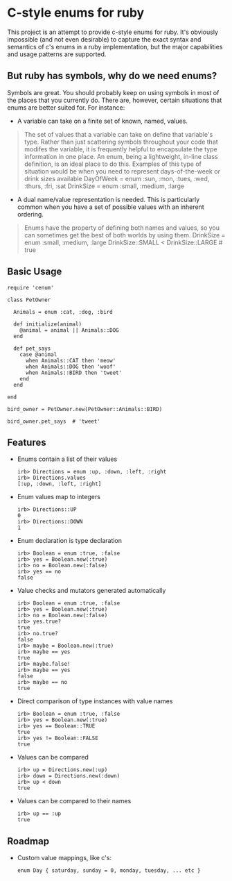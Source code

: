 # C-style enums for ruby

This project is an attempt to provide c-style enums for ruby. It's obviously impossible (and not even desirable) to capture the exact syntax and semantics of c's enums in a ruby implementation, but the major capabilities and usage patterns are supported.

## But ruby has symbols, why do we need enums?

Symbols are great. You should probably keep on using symbols in most of the places that you currently do. There are, however, certain situations that enums are better suited for. For instance:

  * A variable can take on a finite set of known, named, values.
  > The set of values that a variable can take on define that variable's type. Rather than just scattering symbols throughout your code that modifes the variable, it is frequently helpful to encapsulate the type information in one place. An enum, being a lightweight, in-line class definition, is an ideal place to do this. Examples of this type of situation would be when you need to represent days-of-the-week or drink sizes available
        DayOfWeek = enum :sun, :mon, :tues, :wed, :thurs, :fri, :sat
        DrinkSize = enum :small, :medium, :large
  * A dual name/value representation is needed. This is particularly common when you have a set of possible values with an inherent ordering.
  > Enums have the property of defining both names and values, so you can sometimes get the best of both worlds by using them.
        DrinkSize = enum :small, :medium, :large
        DrinkSize::SMALL < DrinkSize::LARGE  # true

## Basic Usage

    require 'cenum'

    class PetOwner

      Animals = enum :cat, :dog, :bird

      def initialize(animal)
        @animal = animal || Animals::DOG
      end

      def pet_says
        case @animal
          when Animals::CAT then 'meow'
          when Animals::DOG then 'woof'
          when Animals::BIRD then 'tweet'
        end
      end

    end

    bird_owner = PetOwner.new(PetOwner::Animals::BIRD)

    bird_owner.pet_says  # 'tweet'

## Features

  * Enums contain a list of their values

        irb> Directions = enum :up, :down, :left, :right
        irb> Directions.values
        [:up, :down, :left, :right]

  * Enum values map to integers

        irb> Directions::UP
        0
        irb> Directions::DOWN
        1

  * Enum declaration is type declaration

        irb> Boolean = enum :true, :false
        irb> yes = Boolean.new(:true)
        irb> no = Boolean.new(:false)
        irb> yes == no
        false

  * Value checks and mutators generated automatically

        irb> Boolean = enum :true, :false
        irb> yes = Boolean.new(:true)
        irb> no = Boolean.new(:false)
        irb> yes.true?
        true
        irb> no.true?
        false
        irb> maybe = Boolean.new(:true)
        irb> maybe == yes
        true
        irb> maybe.false!
        irb> maybe == yes
        false
        irb> maybe == no
        true

  * Direct comparison of type instances with value names

        irb> Boolean = enum :true, :false
        irb> yes = Boolean.new(:true)
        irb> yes == Boolean::TRUE
        true
        irb> yes != Boolean::FALSE
        true

  * Values can be compared

        irb> up = Directions.new(:up)
        irb> down = Directions.new(:down)
        irb> up < down
        true

  * Values can be compared to their names

        irb> up == :up
        true

## Roadmap

  * Custom value mappings, like c's:

        enum Day { saturday, sunday = 0, monday, tuesday, ... etc }
